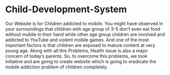 # Child-Development-System

Our Website is for Children addicted to mobile. You might have observed in your surroundings that children with age group of 3-5 don’t even eat food without mobile in their hand while other age group children are involved and addicted to YouTube and violent mobile games.
And one of the most important factors is that children are exposed to mature content at very young age.
Along with all this Problems, Health issue is also a major concern of today’s parents.
So, to overcome this problems, we took initiative and are going to create website which is going to eradicate the mobile addiction problem of children completely.
